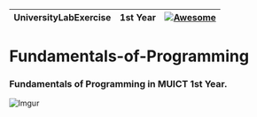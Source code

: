|UniversityLabExercise|1st Year|[![Awesome](https://cdn.rawgit.com/sindresorhus/awesome/d7305f38d29fed78fa85652e3a63e154dd8e8829/media/badge.svg)](https://github.com/sindresorhus/awesome)|
|----|----|----|

# Fundamentals-of-Programming
### Fundamentals of Programming in MUICT 1st Year.  </n>

![Imgur](http://i.imgur.com/z9yRvX2.png?1)
